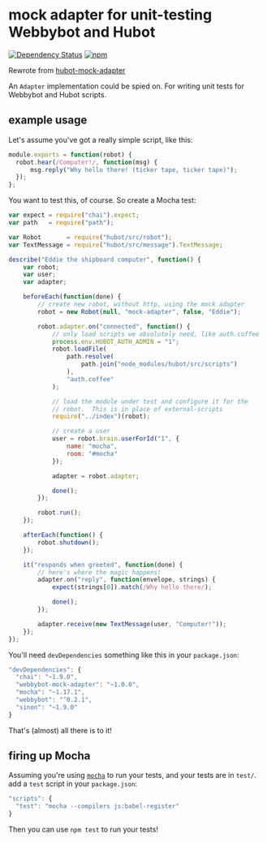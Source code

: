 # mock adapter for unit-testing Webbybot and Hubot

[![Dependency Status](https://david-dm.org/gasolin/webbybot-mock-adapter.svg)](https://david-dm.org/gasolin/webbybot-mock-adapter) [![npm](https://img.shields.io/npm/v/webbybot-mock-adapter.svg)](https://www.npmjs.com/package/webbybot-mock-adapter)

Rewrote from [hubot-mock-adapter](https://github.com/blalor/hubot-mock-adapter)

An `Adapter` implementation could be spied on. For writing unit tests for Webbybot and Hubot scripts.

## example usage

Let's assume you've got a really simple script, like this:

```js
module.exports = function(robot) {
  robot.hear(/Computer!/, function(msg) {
      msg.reply("Why hello there! (ticker tape, ticker tape)");
  });
};
```

You want to test this, of course.  So create a Mocha test:

```js
var expect = require("chai").expect;
var path   = require("path");

var Robot       = require("hubot/src/robot");
var TextMessage = require("hubot/src/message").TextMessage;

describe("Eddie the shipboard computer", function() {
    var robot;
    var user;
    var adapter;

    beforeEach(function(done) {
        // create new robot, without http, using the mock adapter
        robot = new Robot(null, "mock-adapter", false, "Eddie");

        robot.adapter.on("connected", function() {
            // only load scripts we absolutely need, like auth.coffee
            process.env.HUBOT_AUTH_ADMIN = "1";
            robot.loadFile(
                path.resolve(
                    path.join("node_modules/hubot/src/scripts")
                ),
                "auth.coffee"
            );

            // load the module under test and configure it for the
            // robot.  This is in place of external-scripts
            require("../index")(robot);

            // create a user
            user = robot.brain.userForId("1", {
                name: "mocha",
                room: "#mocha"
            });

            adapter = robot.adapter;

            done();
        });

        robot.run();
    });

    afterEach(function() {
        robot.shutdown();
    });

    it("responds when greeted", function(done) {
        // here's where the magic happens!
        adapter.on("reply", function(envelope, strings) {
            expect(strings[0]).match(/Why hello there/);

            done();
        });

        adapter.receive(new TextMessage(user, "Computer!"));
    });
});
```

You'll need `devDependencies` something like this in your `package.json`:

```js
"devDependencies": {
  "chai": "~1.9.0",
  "webbybot-mock-adapter": "~1.0.0",
  "mocha": "~1.17.1",
  "webbybot": "^0.2.1",
  "sinon": "~1.9.0"
}
```

That's (almost) all there is to it!

## firing up Mocha

Assuming you're using [`mocha`][mocha] to run your tests, and your
tests are in `test/`. add a `test` script in your `package.json`:

```js
"scripts": {
  "test": "mocha --compilers js:babel-register"
}
```

Then you can use `npm test` to run your tests!

[mocha]: https://github.com/mhevery/jasmine-node
